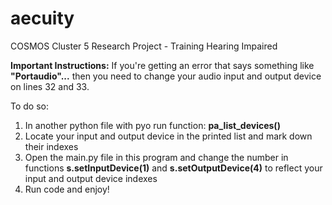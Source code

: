 # aecuity
COSMOS Cluster 5 Research Project - Training Hearing Impaired

**Important Instructions:** 
If you're getting an error that says something like **"Portaudio"...** then you need to change your audio input and output device on lines 32 and 33.

To do so:
1. In another python file with pyo run function: **pa_list_devices()**
2. Locate your input and output device in the printed list and mark down their indexes
3. Open the main.py file in this program and change the number in functions **s.setInputDevice(1)** and **s.setOutputDevice(4)** to reflect your input and output device indexes
4. Run code and enjoy!

